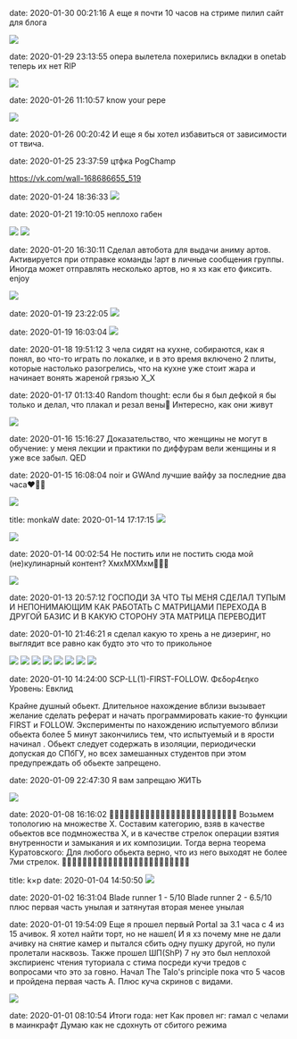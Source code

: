 date: 2020-01-30 00:21:16
А еще я почти 10 часов на стриме пилил сайт для блога

![](/static/img/5l2dewNnvT0.jpg)

date: 2020-01-29 23:13:55
опера вылетела
похерились вкладки в onetab
теперь их нет
RIP

![](/static/img/OQkacerk0mc.jpg)

date: 2020-01-26 11:10:57
know your pepe

![](/static/img/Sm0UV9deKT8.jpg)

date: 2020-01-26 00:20:42
И еще я бы хотел избавиться от зависимости от твича.

date: 2020-01-25 23:37:59
цтфка PogChamp

https://vk.com/wall-168686655_519

date: 2020-01-24 18:36:33
![](/static/img/sZCILdL4o70.jpg)

date: 2020-01-21 19:10:05
неплохо габен

![](/static/img/6A01YPkn7zQ.jpg)
![](/static/img/5wRf0z0KmKQ.jpg)

date: 2020-01-20 16:30:11
Сделал автобота для выдачи аниму артов. Активируется при отправке команды
!арт
в личные сообщения группы. Иногда может отправлять несколько артов, но я хз как ето фиксить. enjoy

![](/static/img/7_4r2631bW8.jpg)

date: 2020-01-19 23:22:05
![](/static/img/sA_2sE2IAKo.jpg)

date: 2020-01-19 16:03:04
![](/static/img/tMfBnUyvX8U.jpg)

date: 2020-01-18 19:51:12
3 чела сидят на кухне, собираются, как я понял, во что-то играть по локалке, и в это время включено 2 плиты, которые настолько разогрелись, что на кухне уже стоит жара и начинает вонять жареной грязью X_X

date: 2020-01-17 01:13:40
Random thought: если бы я был дефкой я бы только и делал, что плакал и резал вены🤔 Интересно, как они живут

![](/static/img/GEbAPopnMAM.jpg)

date: 2020-01-16 15:16:27
<provocation>
Доказательство, что женщины не могут в обучение: у меня лекции и практики по диффурам вели женщины и я уже все забыл. QED
</provocation>

date: 2020-01-15 16:08:04
noir и GWAnd лучшие вайфу за последние два часа❤💋💘

![](/static/img/bs1CZD6UFhc.jpg)

title: monkaW
date: 2020-01-14 17:17:15
![](/static/img/H_K6ut0-naA.jpg)

![](/static/img/1qWVCu2FDm8.jpg)

date: 2020-01-14 00:02:54
Не постить или не постить сюда мой (не)кулинарный контент? ХмхМХМхм🤔🤔🤔

![](/static/img/TNX0ZPSRKnM.jpg)

date: 2020-01-13 20:57:12
ГОСПОДИ ЗА ЧТО ТЫ МЕНЯ СДЕЛАЛ ТУПЫМ И НЕПОНИМАЮЩИМ КАК РАБОТАТЬ С МАТРИЦАМИ ПЕРЕХОДА В ДРУГОЙ БАЗИС И В КАКУЮ СТОРОНУ ЭТА МАТРИЦА ПЕРЕВОДИТ

date: 2020-01-10 21:46:21
я сделал какую то хрень а не дизеринг, но выглядит все равно как будто это что то прикольное

![](/static/img/Z0tALjTepAw.jpg)
![](/static/img/PX5XHzF_cEU.jpg)
![](/static/img/94NBjZ_Vwy0.jpg)
![](/static/img/JPzPMfMuqjg.jpg)
![](/static/img/hFsShs83ohE.jpg)
![](/static/img/ap49qtFlXj0.jpg)
![](/static/img/YCbBLCmJUaY.jpg)
![](/static/img/2k4LPaT3-SE.jpg)

date: 2020-01-10 14:24:00
SCP-LL(1)-FIRST-FOLLOW. Φεδορ4εηκο
Уровень: Евклид

Крайне душный обьект. Длительное нахождение вблизи вызывает желание сделать реферат и начать программировать какие-то функции FIRST и FOLLOW. Эксперименты по нахождению испытуемого вблизи обьекта более 5 минут закончились тем, что испытуемый <REDACTED> и в ярости начинал <REDACTED>. Обьект следует содержать в изоляции, периодически допуская до СПбГУ, но всех замешанных студентов при этом предупреждать об обьекте запрещено.

date: 2020-01-09 22:47:30
Я вам запрещаю ЖИТЬ

![](/static/img/zmvoZadUaFo.jpg)

date: 2020-01-08 16:16:02
🤔🤔🤔🤔🤔🤔🤔🤔🤔🤔🤔🤔🤔🤔🤔🤔🤔🤔🤔🤔🤔🤔🤔🤔🤔
Возьмем топологию на множестве X. Составим категорию, взяв в качестве обьектов все подмножества X, и в качестве стрелок операции взятия внутренности и замыкания и их композиции. Тогда верна теорема Куратовского:
Для любого обьекта верно, что из него выходят не более 7ми стрелок.
🤔🤔🤔🤔🤔🤔🤔🤔🤔🤔🤔🤔🤔🤔🤔🤔🤔🤔🤔🤔🤔🤔🤔🤔🤔

title: k×p
date: 2020-01-04 14:50:50
![](/static/img/RsON_k4QYWU.jpg)

date: 2020-01-02 16:31:04
Blade runner 1 - 5/10
Blade runner 2 - 6.5/10
плюс первая часть унылая и затянутая вторая менее унылая

date: 2020-01-01 19:54:09
Еще я прошел первый Portal за 3.1 часа с 4 из 15 ачивок. Я хотел найти торт, но не нашел( И я хз почему мне не дали ачивку на снятие камер и пытался сбить одну пушку другой, но пули пролетали насквозь.
Также прошел ШП(ShP) 7 ну это был неплохой экспириенс чтения туториала с стима посреди кучи тредов с вопросами что это за говно.
Начал The Talo's principle пока что 5 часов и пройдена первая часть A. Плюс куча скринов с видами.

![](/static/img/5qAgGDV3Y_A.jpg)

date: 2020-01-01 08:10:54
Итоги года: нет
Как провел нг: гамал с челами в маинкрафт
Думаю как не сдохнуть от сбитого режима
